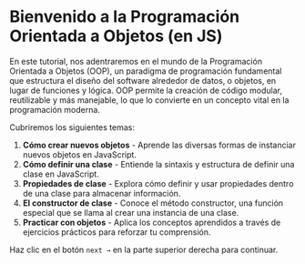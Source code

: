 # Bienvenido a la Programación Orientada a Objetos (en JS)

En este tutorial, nos adentraremos en el mundo de la Programación Orientada a Objetos (OOP), un paradigma de programación fundamental que estructura el diseño del software alrededor de datos, o objetos, en lugar de funciones y lógica. OOP permite la creación de código modular, reutilizable y más manejable, lo que lo convierte en un concepto vital en la programación moderna.

Cubriremos los siguientes temas:

1. **Cómo crear nuevos objetos** - Aprende las diversas formas de instanciar nuevos objetos en JavaScript.
2. **Cómo definir una clase** - Entiende la sintaxis y estructura de definir una clase en JavaScript.
3. **Propiedades de clase** - Explora cómo definir y usar propiedades dentro de una clase para almacenar información.
4. **El constructor de clase** - Conoce el método constructor, una función especial que se llama al crear una instancia de una clase.
5. **Practicar con objetos** - Aplica los conceptos aprendidos a través de ejercicios prácticos para reforzar tu comprensión.

Haz clic en el botón `next →` en la parte superior derecha para continuar.